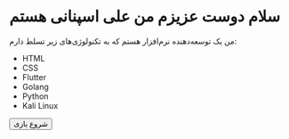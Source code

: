 
<!DOCTYPE html>
<html lang="fa">
<head>
    <meta charset="UTF-8">
    <meta name="viewport" content="width=device-width, initial-scale=1.0">
    <link rel="stylesheet" href="styles.css">
</head>
<body>
    <div class="container">
        <h1>سلام دوست عزیزم من علی اسپنانی هستم </h1>
        <p>من یک توسعه‌دهنده نرم‌افزار هستم که به تکنولوژی‌های زیر تسلط دارم:</p>
        <ul class="skills">
            <li>HTML</li>
            <li>CSS</li>
            <li>Flutter</li>
            <li>Golang</li>
            <li>Python</li>
            <li>Kali Linux</li>
        </ul>
    </div>
</body>


<head>
    <meta charset="UTF-8">
    <meta name="viewport" content="width=device-width, initial-scale=1.0">
    <title>بازی پرشی</title>
    <link rel="stylesheet" href="style1.css">
</head>
<body>
    <div id="gameArea">
        <div id="player"></div>
        <div id="stone"></div>
    </div>
    <button id="startButton">شروع بازی</button>
    <script src="script.js"></script>
</body>
</html>

